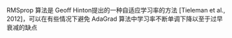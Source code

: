 RMSprop 算法是 Geoﬀ Hinton提出的一种自适应学习率的方法 [Tieleman et al., 2012]，可以在有些情况下避免 AdaGrad 算法中学习率不断单调下降以至于过早衰减的缺点